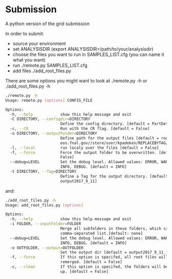 # Submission
A python version of the grid submission


In order to submit:
* source your environment
* set ANALYSISDIR (export ANALYSISDIR=/path/to/your/analysisdir)
* choose the files you want to run in SAMPLES_LIST.cfg (you can name it what you want)
* run ./remote.py SAMPLES_LIST.cfg
* add files ./add_root_files.py

There are some options you might want to look at ./remote.py -h or ./add_root_files.py -h

```bash
./remote.py -h
Usage: remote.py [options] CONFIG_FILE

Options:
  -h, --help            show this help message and exit
  -C DIRECTORY, --configdir=DIRECTORY
                        Define the config directory. [default = PartDet]
  -c, --CR              Run with the CR flag. [default = False]
  -o DIRECTORY, --outputFolder=DIRECTORY
                        Define path for the output files [default = root://cms
                        eos.fnal.gov//store/user/kpadeken/REPLACEBYTAG/]
  -l, --local           run localy over the files [default = False]
  -f, --force           Force the output folder to be overwritten. [default =
                        False]
  --debug=LEVEL         Set the debug level. Allowed values: ERROR, WARNING,
                        INFO, DEBUG. [default = INFO]
  -t DIRECTORY, --Tag=DIRECTORY
                        Define a Tag for the output directory. [default =
                        output2017_9_11]
```

and:

```bash
./add_root_files.py -h
Usage: add_root_files.py [options]

Options:
  -h, --help            show this help message and exit
  -i FOLDER, --inputFolder=FOLDER
                        Merge all subfolders in these folders, which can be a
                        comma-separated list.[default: none]
  --debug=LEVEL         Set the debug level. Allowed values: ERROR, WARNING,
                        INFO, DEBUG. [default = INFO]
  -o OUTFOLDER, --output=OUTFOLDER
                        Set the output dir [default = output2017_9_11_14_0]
  -f, --force           If this option is specifed, all root files will be
                        remerged. [default = False]
  -c, --clean           If this option is specifed, the folders will be cleand
                        up. [default = False]
```

